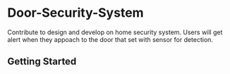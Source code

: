 Door-Security-System
===================================

Contribute to design and develop on home security system.
Users will get alert when they appoach to the door that set with sensor for detection.

Getting Started
---------------
